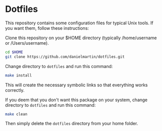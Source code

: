 Dotfiles
========

This repository contains some configuration files for typical Unix tools. If you want them, follow these instructions:

Clone this repository on your $HOME directory (typically /home/username or /Users/username).

```sh
cd $HOME
git clone https://github.com/danielmartin/dotfiles.git
```

Change directory to `dotfiles` and run this command:

```sh
make install
```

This will create the necessary symbolic links so that everything works correctly.

If you deem that you don't want this package on your system, change directory to `dotfiles` and run this command:

```sh
make clean
```

Then simply delete the `dotfiles` directory from your home folder.
